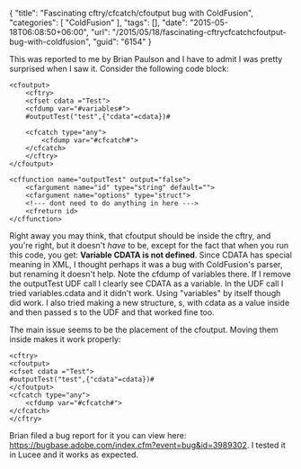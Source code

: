 {
	"title": "Fascinating cftry/cfcatch/cfoutput bug with ColdFusion",
	"categories": [
		"ColdFusion"
	],
	"tags": [],
	"date": "2015-05-18T06:08:50+06:00",
	"url": "/2015/05/18/fascinating-cftrycfcatchcfoutput-bug-with-coldfusion",
	"guid": "6154"
}

This was reported to me by Brian Paulson and I have to admit I was pretty surprised when I saw it. Consider the following code block:

<!--more-->

<pre><code class="language-markup">&lt;cfoutput&gt;
	&lt;cftry&gt;
	&lt;cfset cdata =&quot;Test&quot;&gt;
	&lt;cfdump var=&quot;#variables#&quot;&gt;
	#outputTest(&quot;test&quot;,{&quot;cdata&quot;=cdata})#
	
	&lt;cfcatch type=&quot;any&quot;&gt;
	    &lt;cfdump var=&quot;#cfcatch#&quot;&gt;
	&lt;/cfcatch&gt;
	&lt;/cftry&gt;
&lt;/cfoutput&gt;

&lt;cffunction name=&quot;outputTest&quot; output=&quot;false&quot;&gt;
    &lt;cfargument name=&quot;id&quot; type=&quot;string&quot; default=&quot;&quot;&gt;
    &lt;cfargument name=&quot;options&quot; type=&quot;struct&quot;&gt;
    &lt;!--- dont need to do anything in here ---&gt;
    &lt;cfreturn id&gt;
&lt;/cffunction&gt;</code></pre>

Right away you may think, that cfoutput should be inside the cftry, and you're right, but it doesn't <i>have</i> to be, except for the fact that when you run this code, you get: <strong>Variable CDATA is not defined</strong>. Since CDATA has special meaning in XML, I thought perhaps it was a bug with ColdFusion's parser, but renaming it doesn't help. Note the cfdump of variables there. If I remove the outputTest UDF call I clearly see CDATA as a variable. In the UDF call I tried variables.cdata and it didn't work. Using "variables" by itself though did work. I also tried making a new structure, s, with cdata as a value inside and then passed s to the UDF and that worked fine too. 

The main issue seems to be the placement of the cfoutput. Moving them inside makes it work properly:

<pre><code class="language-markup">&lt;cftry&gt;
&lt;cfoutput&gt;
&lt;cfset cdata =&quot;Test&quot;&gt;
#outputTest(&quot;test&quot;,{&quot;cdata&quot;=cdata})#
&lt;/cfoutput&gt;
&lt;cfcatch type=&quot;any&quot;&gt;
    &lt;cfdump var=&quot;#cfcatch#&quot;&gt;
&lt;/cfcatch&gt;
&lt;/cftry&gt;</code></pre>

Brian filed a bug report for it you can view here: <a href="https://bugbase.adobe.com/index.cfm?event=bug&id=3989302">https://bugbase.adobe.com/index.cfm?event=bug&id=3989302</a>. I tested it in Lucee and it works as expected.